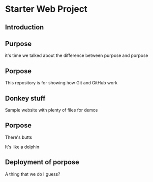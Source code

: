 # Starter Web Project
## Introduction

## Purpose
it's time we talked about the difference between purpose and porpose
## Porpose
This repository is for showing how Git and GitHub work

## Donkey stuff

Sample website with plenty of files for demos

## Porpose
There's butts

It's like a dolphin

## Deployment of porpose

A thing that we do I guess?